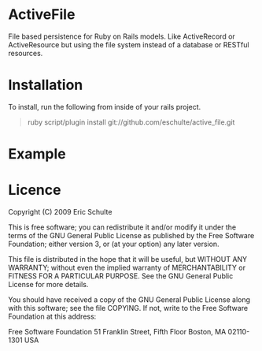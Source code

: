 ActiveFile
==========

File based persistence for Ruby on Rails models.  Like ActiveRecord or
ActiveResource but using the file system instead of a database or
RESTful resources.

Installation
============

To install, run the following from inside of your rails project.

> ruby script/plugin install git://github.com/eschulte/active_file.git

Example
=======


Licence
=======

Copyright (C) 2009 Eric Schulte

This is free software; you can redistribute it and/or modify it under
the terms of the GNU General Public License as published by the Free
Software Foundation; either version 3, or (at your option) any later
version.

This file is distributed in the hope that it will be useful, but
WITHOUT ANY WARRANTY; without even the implied warranty of
MERCHANTABILITY or FITNESS FOR A PARTICULAR PURPOSE. See the GNU
General Public License for more details.

You should have received a copy of the GNU General Public License
along with this software; see the file COPYING. If not, write to the
Free Software Foundation at this address:

  Free Software Foundation
  51 Franklin Street, Fifth Floor
  Boston, MA 02110-1301
  USA
